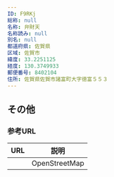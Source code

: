 ```yaml
---
ID: F9RKj
総称: null
名称: 弁財天
名称読み: null
別名: null
都道府県: 佐賀県
区域: 佐賀市
緯度: 33.2251125
経度: 130.3749933
郵便番号: 8402104
住所: 佐賀県佐賀市諸富町大字徳富５５３
---
```


## その他

### 参考URL

| URL | 説明          |
| --- | ------------- |
|     | OpenStreetMap |
